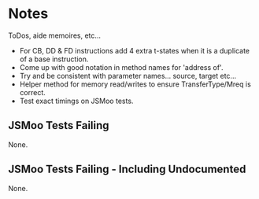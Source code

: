 # Notes

ToDos, aide memoires, etc...

- For CB, DD & FD instructions add 4 extra t-states when it is a duplicate of a base instruction.
- Come up with good notation in method names for 'address of'.
- Try and be consistent with parameter names... source, target etc...
- Helper method for memory read/writes to ensure TransferType/Mreq is correct.
- Test exact timings on JSMoo tests.

## JSMoo Tests Failing

None.

## JSMoo Tests Failing - Including Undocumented

None.
